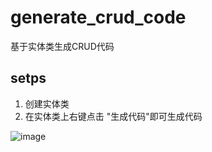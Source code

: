 # generate_crud_code
基于实体类生成CRUD代码


## setps
1. 创建实体类
2. 在实体类上右键点击 "生成代码"即可生成代码

![image](https://yd-note.oss-cn-beijing.aliyuncs.com/demo.gif)